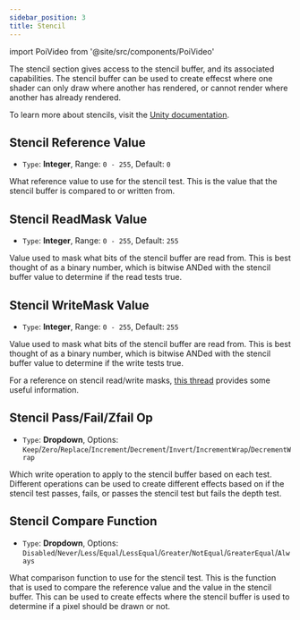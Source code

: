 ```yaml
---
sidebar_position: 3
title: Stencil
---
```

import PoiVideo from '@site/src/components/PoiVideo'

The stencil section gives access to the stencil buffer, and its associated capabilities. The stencil buffer can be used to create effecst where one shader can only draw where another has rendered, or cannot render where another has already rendered.

To learn more about stencils, visit the [Unity documentation](https://docs.unity3d.com/Manual/SL-Stencil.html).

## Stencil Reference Value

- `Type`: **Integer**, Range: `0 - 255`, Default: `0`

What reference value to use for the stencil test. This is the value that the stencil buffer is compared to or written from.

## Stencil ReadMask Value

- `Type`: **Integer**, Range: `0 - 255`, Default: `255`

Value used to mask what bits of the stencil buffer are read from. This is best thought of as a binary number, which is bitwise ANDed with the stencil buffer value to determine if the read tests true.

## Stencil WriteMask Value

- `Type`: **Integer**, Range: `0 - 255`, Default: `255`

Value used to mask what bits of the stencil buffer are read from. This is best thought of as a binary number, which is bitwise ANDed with the stencil buffer value to determine if the write tests true.

For a reference on stencil read/write masks, [this thread](https://old.reddit.com/r/Unity3D/comments/mz7b4h/what_does_stencil_readmask_writemask_do/gw06pie/) provides some useful information.

## Stencil Pass/Fail/Zfail Op

- `Type`: **Dropdown**, Options: `Keep`/`Zero`/`Replace`/`Increment`/`Decrement`/`Invert`/`IncrementWrap`/`DecrementWrap`

Which write operation to apply to the stencil buffer based on each test. Different operations can be used to create different effects based on if the stencil test passes, fails, or passes the stencil test but fails the depth test.

## Stencil Compare Function

- `Type`: **Dropdown**, Options: `Disabled`/`Never`/`Less`/`Equal`/`LessEqual`/`Greater`/`NotEqual`/`GreaterEqual`/`Always`

What comparison function to use for the stencil test. This is the function that is used to compare the reference value and the value in the stencil buffer. This can be used to create effects where the stencil buffer is used to determine if a pixel should be drawn or not.
